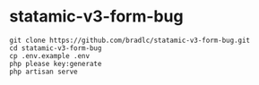 # statamic-v3-form-bug

```
git clone https://github.com/bradlc/statamic-v3-form-bug.git
cd statamic-v3-form-bug
cp .env.example .env
php please key:generate
php artisan serve
```
